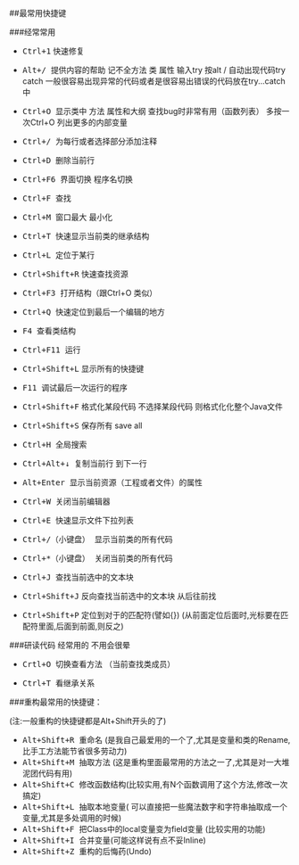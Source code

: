 ##最常用快捷键

###经常常用
* <kbd>Ctrl+1</kbd>                       快速修复        
* <kbd>Alt+/       </kbd>                提供内容的帮助 记不全方法 类 属性       输入try 按alt / 自动出现代码try catch  一般很容易出现异常的代码或者是很容易出错误的代码放在try...catch中
* <kbd>Ctrl+O      </kbd>             显示类中 方法 属性和大纲 查找bug时非常有用（函数列表） 多按一次Ctrl+O  列出更多的内部变量           
* <kbd>Ctrl+/      </kbd>                 为每行或者选择部分添加注释  
* <kbd>Ctrl+D      </kbd>                删除当前行
* <kbd>Ctrl+F6     </kbd>                 界面切换 程序名切换
* <kbd>Ctrl+F      </kbd>                查找
* <kbd>Ctrl+M      </kbd>                窗口最大 最小化

* <kbd>Ctrl+T      </kbd>                 快速显示当前类的继承结构

* <kbd>Ctrl+L      </kbd>                定位于某行

* <kbd>Ctrl+Shift+R</kbd>                 快速查找资源 

* <kbd>Ctrl+F3     </kbd>                  打开结构（跟Ctrl+O 类似）

* <kbd>Ctrl+Q      </kbd>                快速定位到最后一个编辑的地方

* <kbd>F4          </kbd>                  查看类结构

* <kbd>Ctrl+F11    </kbd>                  运行

* <kbd>Ctrl+Shift+L</kbd>                   显示所有的快捷键

* <kbd>F11         </kbd>                  调试最后一次运行的程序

* <kbd>Ctrl+Shift+F</kbd>          格式化某段代码 不选择某段代码 则格式化化整个Java文件 
* <kbd>Ctrl+Shift+S</kbd>                   保存所有 save all

* <kbd>Ctrl+H      </kbd>                  全局搜索 

* <kbd>Ctrl+Alt+↓  </kbd>                  复制当前行 到下一行 

* <kbd>Alt+Enter   </kbd>                   显示当前资源（工程或者文件）的属性

* <kbd>Ctrl+W      </kbd>                  关闭当前编辑器

* <kbd>Ctrl+E      </kbd>                快速显示文件下拉列表

* <kbd>Ctrl+/（小键盘） </kbd>              显示当前类的所有代码 
* <kbd>Ctrl+*（小键盘） </kbd>             关闭当前类的所有代码

* <kbd>Ctrl+J      </kbd>                  查找当前选中的文本块 

* <kbd>Ctrl+Shift+J</kbd>                   反向查找当前选中的文本块 从后往前找

* <kbd>Ctrl+Shift+P</kbd>                   定位到对于的匹配符(譬如{}) (从前面定位后面时,光标要在匹配符里面,后面到前面,则反之)

###研读代码 经常用的 不用会很晕

* <kbd>Crtl+O      </kbd>                        切换查看方法 （当前查找类成员）

* <kbd>Ctrl+T      </kbd>                         看继承关系


###重构最常用的快捷键：

(注:一般重构的快捷键都是Alt+Shift开头的了)

* <kbd>Alt+Shift+R </kbd>               重命名 (是我自己最爱用的一个了,尤其是变量和类的Rename,比手工方法能节省很多劳动力)
* <kbd>Alt+Shift+M </kbd>                 抽取方法 (这是重构里面最常用的方法之一了,尤其是对一大堆泥团代码有用)
* <kbd>Alt+Shift+C </kbd>                修改函数结构(比较实用,有N个函数调用了这个方法,修改一次搞定)
* <kbd>Alt+Shift+L </kbd>                 抽取本地变量( 可以直接把一些魔法数字和字符串抽取成一个变量,尤其是多处调用的时候)
* <kbd>Alt+Shift+F </kbd>                   把Class中的local变量变为field变量 (比较实用的功能)
* <kbd>Alt+Shift+I </kbd>                   合并变量(可能这样说有点不妥Inline)
* <kbd>Alt+Shift+Z </kbd>                  重构的后悔药(Undo)


